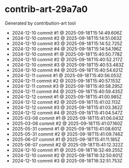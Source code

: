 # contrib-art-29a7a0
Generated by contribution-art tool
- 2024-12-10 commit #1 @ 2025-09-18T15:14:49.606Z
- 2024-12-10 commit #2 @ 2025-09-18T15:14:51.063Z
- 2024-12-10 commit #3 @ 2025-09-18T15:14:52.725Z
- 2024-12-10 commit #4 @ 2025-09-18T15:14:54.196Z
- 2024-12-10 commit #1 @ 2025-09-18T15:40:50.778Z
- 2024-12-10 commit #2 @ 2025-09-18T15:40:52.217Z
- 2024-12-10 commit #3 @ 2025-09-18T15:40:53.483Z
- 2024-12-10 commit #4 @ 2025-09-18T15:40:54.621Z
- 2024-12-11 commit #1 @ 2025-09-18T15:40:56.053Z
- 2024-12-11 commit #2 @ 2025-09-18T15:40:57.153Z
- 2024-12-11 commit #3 @ 2025-09-18T15:40:58.295Z
- 2024-12-11 commit #4 @ 2025-09-18T15:40:59.435Z
- 2024-12-12 commit #1 @ 2025-09-18T15:41:00.985Z
- 2024-12-12 commit #2 @ 2025-09-18T15:41:02.113Z
- 2024-12-12 commit #3 @ 2025-09-18T15:41:03.362Z
- 2024-12-12 commit #4 @ 2025-09-18T15:41:04.547Z
- 2025-03-08 commit #1 @ 2025-09-18T15:41:06.043Z
- 2025-03-08 commit #2 @ 2025-09-18T15:41:07.160Z
- 2025-05-31 commit #1 @ 2025-09-18T15:41:08.601Z
- 2025-05-31 commit #2 @ 2025-09-18T15:41:09.746Z
- 2025-06-07 commit #1 @ 2025-09-18T15:41:11.185Z
- 2025-06-07 commit #2 @ 2025-09-18T15:41:12.322Z
- 2024-12-10 commit #1 @ 2025-09-18T16:32:49.255Z
- 2024-12-10 commit #2 @ 2025-09-18T16:32:50.601Z
- 2024-12-10 commit #3 @ 2025-09-18T16:32:51.753Z
